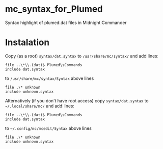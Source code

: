 # mc_syntax_for_Plumed
Syntax highlight of plumed.dat files in Midnight Commander

# Instalation
Copy (as a root) `syntax/dat.syntax` to `/usr/share/mc/syntax/` and add lines:
```
file ..\*\\.(dat)$ Plumed\sCommands
include dat.syntax
```
to `/usr/share/mc/syntax/Syntax` above lines
```
file .\* unknown
include unknown.syntax
```

Alternatively (if you don't have root access) copy `syntax/dat.syntax` to `~/.local/share/mc/` and add lines:
```
file ..\*\\.(dat)$ Plumed\sCommands
include dat.syntax
```
to `~/.config/mc/mcedit/Syntax` above lines
```
file .\* unknown
include unknown.syntax
```


